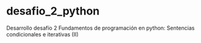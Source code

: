 # desafio_2_python
Desarrollo desafío 2 Fundamentos de programación en python: Sentencias condicionales e iterativas (II)
